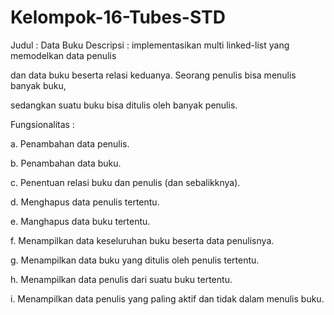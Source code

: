 # Kelompok-16-Tubes-STD

Judul : Data Buku
Descripsi : implementasikan multi linked-list yang memodelkan data penulis

dan data buku beserta relasi keduanya. Seorang penulis bisa menulis banyak buku,

sedangkan suatu buku bisa ditulis oleh banyak penulis.

Fungsionalitas :

a. Penambahan data penulis.

b. Penambahan data buku.

c. Penentuan relasi buku dan penulis (dan sebalikknya).

d. Menghapus data penulis tertentu.

e. Manghapus data buku tertentu.

f. Menampilkan data keseluruhan buku beserta data penulisnya.

g. Menampilkan data buku yang ditulis oleh penulis tertentu.

h. Menampilkan data penulis dari suatu buku tertentu.

i. Menampilkan data penulis yang paling aktif dan tidak dalam menulis buku.


